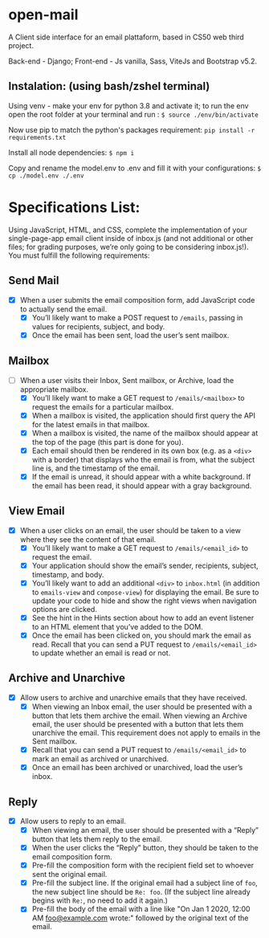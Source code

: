 # open-mail
A Client side interface for an email plattaform, based in CS50 web third project.

Back-end - Django;
Front-end - Js vanilla, Sass, ViteJs and Bootstrap v5.2.

## Instalation: (using bash/zshel terminal)

Using venv - make your env for python 3.8 and activate it;
to run the env open the root folder at your terminal and run : 
```$ source ./env/bin/activate```

Now use pip to match the python's packages requirement:
```pip install -r requirements.txt```

Install all node dependencies:
```$ npm i```

Copy and rename the model.env to .env and fill it with your configurations:
```$ cp ./model.env ./.env```



# Specifications List:

Using JavaScript, HTML, and CSS, complete the implementation of your single-page-app email client inside of inbox.js (and not additional or other files; for grading purposes, we’re only going to be considering inbox.js!). You must fulfill the following requirements:

## Send Mail
- [X] When a user submits the email composition form, add JavaScript code to actually send the email.
    - [X]  You’ll likely want to make a POST request to `/emails`, passing in values for recipients, subject, and body.
    - [X]  Once the email has been sent, load the user’s sent mailbox.

## Mailbox
- [ ] When a user visits their Inbox, Sent mailbox, or Archive, load the appropriate mailbox.
    - [X] You’ll likely want to make a GET request to `/emails/<mailbox>` to request the emails for a particular mailbox.
    - [X] When a mailbox is visited, the application should first query the API for the latest emails in that mailbox.
    - [X] When a mailbox is visited, the name of the mailbox should appear at the top of the page (this part is done for you).
    - [X] Each email should then be rendered in its own box (e.g. as a `<div>` with a border) that displays who the email is from, what the subject line is, and the timestamp of the email.
    - [X] If the email is unread, it should appear with a white background. If the email has been read, it should appear with a gray background.

## View Email
- [X] When a user clicks on an email, the user should be taken to a view where they see the content of that email.
    - [X] You’ll likely want to make a GET request to `/emails/<email_id>` to request the email.
    - [X] Your application should show the email’s sender, recipients, subject, timestamp, and body.
    - [X] You’ll likely want to add an additional `<div>` to `inbox.html` (in addition to `emails-view` and `compose-view`) for displaying the email. Be sure to update your code to hide and show the right views when navigation options are clicked.
    - [x] See the hint in the Hints section about how to add an event listener to an HTML element that you’ve added to the DOM.
    - [x] Once the email has been clicked on, you should mark the email as read. Recall that you can send a PUT request to `/emails/<email_id>` to update whether an email is read or not.

## Archive and Unarchive
- [X] Allow users to archive and unarchive emails that they have received.
    - [X] When viewing an Inbox email, the user should be presented with a button that lets them archive the email. When viewing an Archive email, the user should be presented with a button that lets them unarchive the email. This requirement does not apply to emails in the Sent mailbox.
    - [X] Recall that you can send a PUT request to `/emails/<email_id>` to mark an email as archived or unarchived.
    - [X] Once an email has been archived or unarchived, load the user’s inbox.

## Reply
- [X] Allow users to reply to an email.
    - [X] When viewing an email, the user should be presented with a “Reply” button that lets them reply to the email.
    - [X] When the user clicks the “Reply” button, they should be taken to the email composition form.
    - [X] Pre-fill the composition form with the recipient field set to whoever sent the original email.
    - [X] Pre-fill the subject line. If the original email had a subject line of `foo`, the new subject line should be `Re: foo`. (If the subject line already begins with `Re:`, no need to add it again.)
    - [X] Pre-fill the body of the email with a line like "On Jan 1 2020, 12:00 AM foo@example.com wrote:" followed by the original text of the email.
